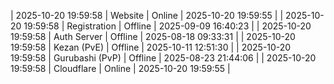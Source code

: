 | 2025-10-20 19:59:58 | Website | Online | 2025-10-20 19:59:55 |
| 2025-10-20 19:59:58 | Registration | Offline | 2025-09-09 16:40:23 |
| 2025-10-20 19:59:58 | Auth Server | Offline | 2025-08-18 09:33:31 |
| 2025-10-20 19:59:58 | Kezan (PvE) | Offline | 2025-10-11 12:51:30 |
| 2025-10-20 19:59:58 | Gurubashi (PvP) | Offline | 2025-08-23 21:44:06 |
| 2025-10-20 19:59:58 | Cloudflare | Online | 2025-10-20 19:59:55 |
